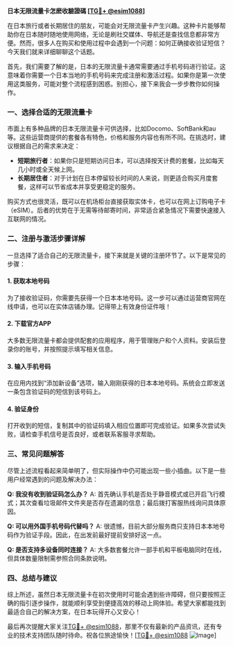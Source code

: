 **日本无限流量卡怎麽收驗證碼 [[TG💪+ @esim1088](https://t.me/s/esim1088)]**

在日本旅行或者长期居住的朋友，可能会对无限流量卡产生兴趣。这种卡片能够帮助你在日本随时随地使用网络，无论是刷社交媒体、导航还是查找信息都非常方便。然而，很多人在购买和使用过程中会遇到一个问题：如何正确接收验证短信？今天我们就来详细聊聊这个话题。

首先，我们需要了解的是，日本的无限流量卡通常需要通过手机号码进行验证。这意味着你需要一个日本当地的手机号码来完成注册和激活过程。如果你是第一次使用这类服务，可能对整个流程感到困惑。别担心，接下来我会一步步教你如何操作。

### 一、选择合适的无限流量卡

市面上有多种品牌的日本无限流量卡可供选择，比如Docomo、SoftBank和au等。这些运营商提供的套餐各有特色，价格和服务内容也有所不同。在挑选时，建议根据自己的需求来决定：

- **短期旅行者**：如果你只是短期访问日本，可以选择按天计费的套餐，比如每天几小时或全天候上网。
- **长期居住者**：对于计划在日本停留较长时间的人来说，则更适合购买月度套餐，这样可以节省成本并享受更稳定的服务。

购买方式也很灵活，既可以在机场柜台直接获取实体卡，也可以在网上订购电子卡（eSIM）。后者的优势在于无需等待邮寄时间，非常适合紧急情况下需要快速接入互联网的情况。

### 二、注册与激活步骤详解

一旦选择了适合自己的无限流量卡，接下来就是关键的注册环节了。以下是常见的步骤：

#### 1. 获取本地号码
为了接收验证码，你需要先获得一个日本本地号码。这一步可以通过运营商官网在线申请，也可以在实体店铺办理。记得带上有效身份证件哦！

#### 2. 下载官方APP
大多数无限流量卡都会提供配套的应用程序，用于管理账户和个人资料。安装后登录你的账号，并按照提示填写相关信息。

#### 3. 输入手机号码
在应用内找到“添加新设备”选项，输入刚刚获得的日本本地号码。系统会立即发送一条包含验证码的短信到该号码上。

#### 4. 验证身份
打开收到的短信，复制其中的验证码填入相应位置即可完成验证。如果多次尝试失败，请检查手机信号是否良好，或者联系客服寻求帮助。

### 三、常见问题解答

尽管上述流程看起来简单明了，但实际操作中仍可能出现一些小插曲。以下是一些用户经常遇到的问题及解决办法：

**Q: 我没有收到验证码怎么办？**
A: 首先确认手机是否处于静音模式或已开启飞行模式；其次查看垃圾邮件文件夹是否存在遗漏的信息；最后拨打客服热线询问具体原因。

**Q: 可以用外国手机号码代替吗？**
A: 很遗憾，目前大部分服务商只支持日本本地号码作为验证手段。因此，在出发前最好提前安排好这一点。

**Q: 是否支持多设备同时连接？**
A: 大多数套餐允许一部手机和平板电脑同时在线，但具体数量限制需参照合同条款说明。

### 四、总结与建议

综上所述，虽然日本无限流量卡在初次使用时可能会遇到些许障碍，但只要按照正确的指引逐步操作，就能顺利享受到便捷高效的移动上网体验。希望大家都能找到最适合自己的解决方案，在日本玩得开心又安心！

最后再次提醒大家关注[TG💪+ @esim1088](https://t.me/s/esim1088)，那里不仅有最新的产品资讯，还有专业的技术支持团队随时待命。祝各位旅途愉快！[[TG💪+ @esim1088](https://t.me/s/esim1088) ![Image](https://i.postimg.cc/4NQfJmqS/Snipaste-2025-05-13-00-14-12.png)]